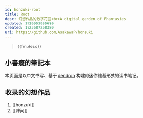```yaml
---
id: honzuki-root
title: Root
desc: 幻想作品的数字花园<br>A digital garden of Phantasies
updated: 1729953955680
created: 1723687258380
uri: https://github.com/AsakawaP/honzuki
---
```


> {{fm.desc}}

## 小書癡的筆記本

本页面是以中文书写、基于 [dendron](https://github.com/dendronhq/dendron) 构建的迷你维基形式的读书笔记。

## 收录的幻想作品

1. [[honzuki]]
2. [[阵问]]
